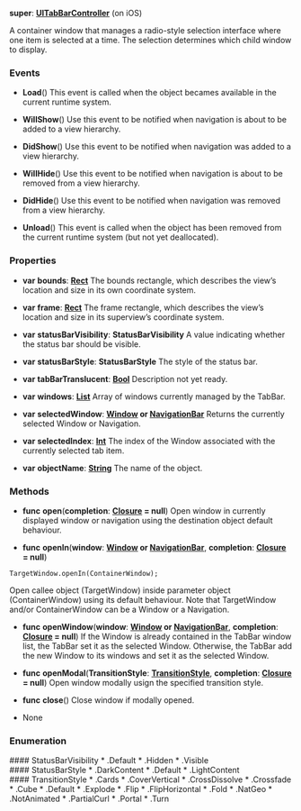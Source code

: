 **super**: **[UITabBarController](UITabBarController.md)** (on iOS)

A container window that manages a radio-style selection interface where one item is selected at a time. The selection determines which child window to display.

### Events

* **Load**()
This event is called when the object becames available in the current runtime system.

* **WillShow**()
Use this event to be notified when navigation is about to be added to a view hierarchy.

* **DidShow**()
Use this event to be notified when navigation was added to a view hierarchy.

* **WillHide**()
Use this event to be notified when navigation is about to be removed from a view hierarchy.

* **DidHide**()
Use this event to be notified when navigation was removed from a view hierarchy.

* **Unload**()
This event is called when the object has been removed from the current runtime system (but not yet deallocated).



### Properties

* **var** **bounds**: **[Rect](Rect.md)**
The bounds rectangle, which describes the view’s location and size in its own coordinate system.

* **var** **frame**: **[Rect](Rect.md)**
The frame rectangle, which describes the view’s location and size in its superview’s coordinate system.

* **var** **statusBarVisibility**: **StatusBarVisibility**
A value indicating whether the status bar should be visible.

* **var** **statusBarStyle**: **StatusBarStyle**
The style of the status bar.

* **var** **tabBarTranslucent**: **[Bool](../gravity/bool.md)**
Description not yet ready.

* **var** **windows**: **[List](../gravity/list.md)**
Array of windows currently managed by the TabBar.

* **var** **selectedWindow**: **[Window](Window.md) or [NavigationBar](NavigationBar.md)**
Returns the currently selected Window or Navigation.

* **var** **selectedIndex**: **[Int](../gravity/int.md)**
The index of the Window associated with the currently selected tab item.

* **var** **objectName**: **[String](../gravity/string.md)**
The name of the object.



### Methods

* **func** **open**(**completion**: **[Closure](../gravity/closure.md) = null**)
Open window in currently displayed window or navigation using the destination object default behaviour.

* **func** **openIn**(**window**: **[Window](Window.md) or [NavigationBar](NavigationBar.md)**, **completion**: **[Closure](../gravity/closure.md) = null**)
<pre><code class="swift">TargetWindow.openIn(ContainerWindow);</code></pre>
Open callee object (TargetWindow) inside parameter object (ContainerWindow) using its default behaviour. Note that TargetWindow and/or ContainerWindow can be a Window or a Navigation.

* **func** **openWindow**(**window**: **[Window](Window.md) or [NavigationBar](NavigationBar.md)**, **completion**: **[Closure](../gravity/closure.md) = null**)
If the Window is already contained in the TabBar window list, the TabBar set it as the selected Window. Otherwise, the TabBar add the new Window to its windows and set it as the selected Window.

* **func** **openModal**(**TransitionStyle**: **<a href="#_enum_TransitionStyle">TransitionStyle</a>**, **completion**: **[Closure](../gravity/closure.md) = null**)
Open window modally usign the specified transition style.

* **func** **close**()
Close window if modally opened.



* None

### Enumeration

<div name="_enum_StatusBarVisibility"></div>
#### StatusBarVisibility
 * .Default
 * .Hidden
 * .Visible

<div name="_enum_StatusBarStyle"></div>
#### StatusBarStyle
 * .DarkContent
 * .Default
 * .LightContent

<div name="_enum_TransitionStyle"></div>
#### TransitionStyle
 * .Cards
 * .CoverVertical
 * .CrossDissolve
 * .Crossfade
 * .Cube
 * .Default
 * .Explode
 * .Flip
 * .FlipHorizontal
 * .Fold
 * .NatGeo
 * .NotAnimated
 * .PartialCurl
 * .Portal
 * .Turn



